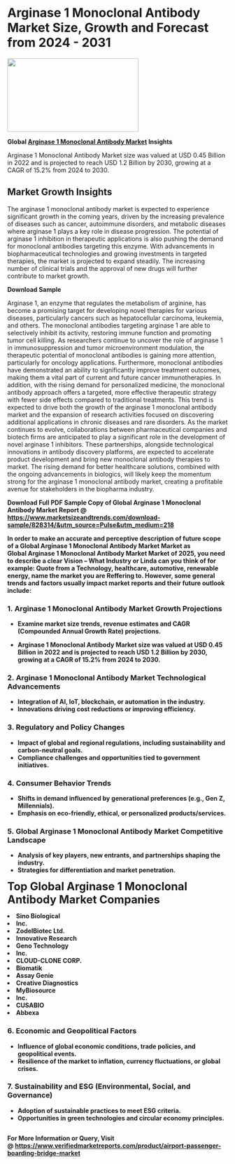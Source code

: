 <H1>Arginase 1 Monoclonal Antibody Market Size, Growth and Forecast from 2024 - 2031</H1><img class="aligncenter size-medium wp-image-584254" src="https://thirdeyenews.in/wp-content/uploads/2024/09/Global-Market-Research-300x168.jpeg" alt="" width="300" height="168" /><p><strong>Global&nbsp;<a href="https://www.marketsizeandtrends.com/download-sample/828314/&amp;utm_source=Pulse&amp;utm_medium=218">Arginase 1 Monoclonal Antibody Market</a> Insights</strong></p><p>Arginase 1 Monoclonal Antibody Market size was valued at USD 0.45 Billion in 2022 and is projected to reach USD 1.2 Billion by 2030, growing at a CAGR of 15.2% from 2024 to 2030.</p><p><h2>Market Growth Insights</h2> <p>The arginase 1 monoclonal antibody market is expected to experience significant growth in the coming years, driven by the increasing prevalence of diseases such as cancer, autoimmune disorders, and metabolic diseases where arginase 1 plays a key role in disease progression. The potential of arginase 1 inhibition in therapeutic applications is also pushing the demand for monoclonal antibodies targeting this enzyme. With advancements in biopharmaceutical technologies and growing investments in targeted therapies, the market is projected to expand steadily. The increasing number of clinical trials and the approval of new drugs will further contribute to market growth.</p> <p><strong>Download Sample</strong></p> <p>Arginase 1, an enzyme that regulates the metabolism of arginine, has become a promising target for developing novel therapies for various diseases, particularly cancers such as hepatocellular carcinoma, leukemia, and others. The monoclonal antibodies targeting arginase 1 are able to selectively inhibit its activity, restoring immune function and promoting tumor cell killing. As researchers continue to uncover the role of arginase 1 in immunosuppression and tumor microenvironment modulation, the therapeutic potential of monoclonal antibodies is gaining more attention, particularly for oncology applications. Furthermore, monoclonal antibodies have demonstrated an ability to significantly improve treatment outcomes, making them a vital part of current and future cancer immunotherapies. In addition, with the rising demand for personalized medicine, the monoclonal antibody approach offers a targeted, more effective therapeutic strategy with fewer side effects compared to traditional treatments. This trend is expected to drive both the growth of the arginase 1 monoclonal antibody market and the expansion of research activities focused on discovering additional applications in chronic diseases and rare disorders. As the market continues to evolve, collaborations between pharmaceutical companies and biotech firms are anticipated to play a significant role in the development of novel arginase 1 inhibitors. These partnerships, alongside technological innovations in antibody discovery platforms, are expected to accelerate product development and bring new monoclonal antibody therapies to market. The rising demand for better healthcare solutions, combined with the ongoing advancements in biologics, will likely keep the momentum strong for the arginase 1 monoclonal antibody market, creating a profitable avenue for stakeholders in the biopharma industry. <p><strong></p><p><span class=""><strong>Download Full PDF Sample Copy of Global Arginase 1 Monoclonal Antibody Market Report</strong> @ <a href="https://www.marketsizeandtrends.com/download-sample/828314/&amp;utm_source=Pulse&amp;utm_medium=218" target="_blank">https://www.marketsizeandtrends.com/download-sample/828314/&amp;utm_source=Pulse&amp;utm_medium=218</a></span></p><p>In order to make an accurate and perceptive description of future scope of a Global&nbsp;Arginase 1 Monoclonal Antibody Market Market as Global&nbsp;Arginase 1 Monoclonal Antibody Market Market of 2025, you need to describe a clear Vision &ndash; What Industry or Linda can you think of for example: Quote from a Technology, healthcare, automotive, renewable energy, name the market you are Reffering to. However, some general trends and factors usually impact market reports and their future outlook include:</p><h3>1.&nbsp;<strong>Arginase 1 Monoclonal Antibody Market Growth Projections</strong></h3><ul><li>Examine market size trends, revenue estimates and CAGR (Compounded Annual Growth Rate) projections.</li><li><p>Arginase 1 Monoclonal Antibody Market size was valued at USD 0.45 Billion in 2022 and is projected to reach USD 1.2 Billion by 2030, growing at a CAGR of 15.2% from 2024 to 2030.</p></li></ul><h3>2.&nbsp;<strong>Arginase 1 Monoclonal Antibody Market Technological Advancements</strong></h3><ul><li>Integration of AI, IoT, blockchain, or automation in the industry.</li><li>Innovations driving cost reductions or improving efficiency.</li></ul><h3>3.&nbsp;<strong>Regulatory and Policy Changes</strong></h3><ul><li>Impact of global and regional regulations, including sustainability and carbon-neutral goals.</li><li>Compliance challenges and opportunities tied to government initiatives.</li></ul><h3>4.&nbsp;<strong>Consumer Behavior Trends</strong></h3><ul><li>Shifts in demand influenced by generational preferences (e.g., Gen Z, Millennials).</li><li>Emphasis on eco-friendly, ethical, or personalized products/services.</li></ul><h3>5.&nbsp;<strong>Global Arginase 1 Monoclonal Antibody Market Competitive Landscape</strong></h3><ul><li>Analysis of key players, new entrants, and partnerships shaping the industry.</li><li>Strategies for differentiation and market penetration.</li></ul><p data-pm-slice="1 1 []"><span style="color: inherit; font-family: inherit; font-size: 25px;">Top Global Arginase 1 Monoclonal Antibody Market Companies</span></p><div class="" data-test-id=""><p><li>Sino Biological</li><li> Inc.</li><li> ZodelBiotec Ltd.</li><li> Innovative Research</li><li> Geno Technology</li><li> Inc.</li><li> CLOUD-CLONE CORP.</li><li> Biomatik</li><li> Assay Genie</li><li> Creative Diagnostics</li><li> MyBiosource</li><li> Inc.</li><li> CUSABIO</li><li> Abbexa</li></p></div><h3>6.&nbsp;<strong>Economic and Geopolitical Factors</strong></h3><ul><li>Influence of global economic conditions, trade policies, and geopolitical events.</li><li>Resilience of the market to inflation, currency fluctuations, or global crises.</li></ul><h3>7.&nbsp;<strong>Sustainability and ESG (Environmental, Social, and Governance)</strong></h3><ul><li>Adoption of sustainable practices to meet ESG criteria.</li><li>Opportunities in green technologies and circular economy principles.</li></ul><h2><strong style="font-size: 14px;">For More Information or Query, Visit @&nbsp;</strong><a style="background-color: #ffffff; font-size: 14px;" href="https://www.marketsizeandtrends.com/report/arginase-1-monoclonal-antibody-market/" target="_blank">https://www.verifiedmarketreports.com/product/airport-passenger-boarding-bridge-market</a></h2>
